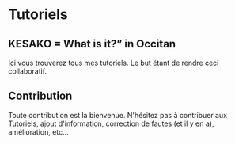# Tutoriels

## KESAKO = What is it?” in Occitan
Ici vous trouverez tous mes tutoriels. Le but étant de rendre ceci collaboratif.  

## Contribution
Toute contribution est la bienvenue.
N'hésitez pas à contribuer aux Tutoriels, ajout d'information, correction de fautes (et il y en a), amélioration, etc...
